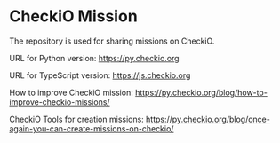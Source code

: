 CheckiO Mission
=====================

The repository is used for sharing missions on CheckiO. 

URL for Python version: https://py.checkio.org

URL for TypeScript version: https://js.checkio.org

How to improve CheckiO mission: https://py.checkio.org/blog/how-to-improve-checkio-missions/

CheckiO Tools for creation missions: https://py.checkio.org/blog/once-again-you-can-create-missions-on-checkio/


